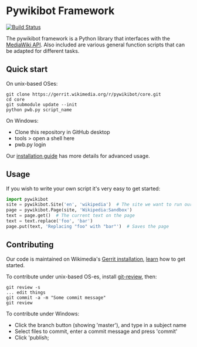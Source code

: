 # Pywikibot Framework

[![Build Status](https://secure.travis-ci.org/wikimedia/pywikibot-core.png?branch=master)](http://travis-ci.org/wikimedia/pywikibot-core)

The pywikibot framework is a Python library that interfaces with the [MediaWiki API](https://www.mediawiki.org/wiki/API).
Also included are various general function scripts that can be adapted for different tasks.

## Quick start
On unix-based OSes:
```
git clone https://gerrit.wikimedia.org/r/pywikibot/core.git
cd core
git submodule update --init
python pwb.py script_name
```

On Windows:
  * Clone this repository in GitHub desktop
  * tools > open a shell here
  * pwb.py login
  
Our [installation guide](https://www.mediawiki.org/wiki/Manual:Pywikipediabot/Installation) has more details for advanced usage.

## Usage

If you wish to write your own script it's very easy to get started:

```python
import pywikibot
site = pywikibot.Site('en', 'wikipedia')  # The site we want to run our bot on
page = pywikibot.Page(site, 'Wikipedia:Sandbox')
text = page.get()  # The current text on the page
text = text.replace('foo', 'bar')
page.put(text, 'Replacing "foo" with "bar"')  # Saves the page
```

## Contributing

Our code is maintained on Wikimedia's [Gerrit installation](https://gerrit.wikimedia.org/), [learn](https://www.mediawiki.org/wiki/Developer_access) how to get started.

To contribute under unix-based OS-es, install [git-review](https://pypi.python.org/pypi/git-review), then:

```
git review -s
... edit things
git commit -a -m "Some commit message"
git review
```

To contribute under Windows:
  * Click the branch button (showing 'master'), and type in a subject name
  * Select files to commit, enter a commit message and press 'commit'
  * Click 'publish; 

